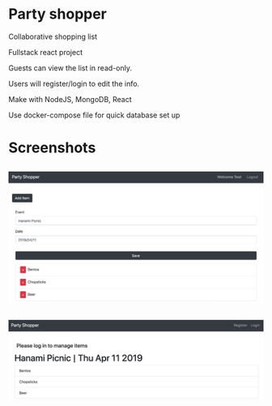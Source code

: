 # Party shopper
Collaborative shopping list

Fullstack react project

Guests can view the list in read-only.

Users will register/login to edit the info.

Make with NodeJS, MongoDB, React

Use docker-compose file for quick database set up

# Screenshots
##
![](https://raw.githubusercontent.com/lbgrd/party-shopper/master/client/public/img/party-shopper-1.png "Home")
## 
![](https://raw.githubusercontent.com/lbgrd/party-shopper/master/client/public/img/party-shopper-2.png "Edit")
